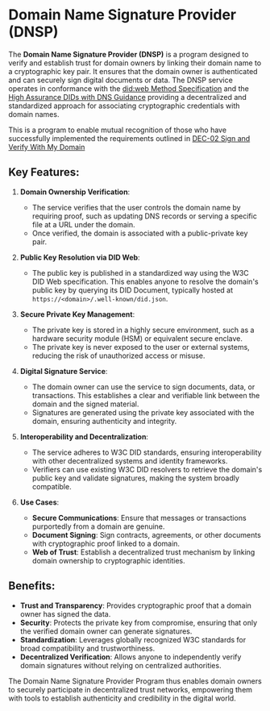 # Domain Name Signature Provider (DNSP)

The **Domain Name Signature Provider (DNSP)** is a program designed to verify and establish trust for domain owners by linking their domain name to a cryptographic key pair. It ensures that the domain owner is authenticated and can securely sign digital documents or data. The DNSP service operates in conformance with the [did:web Method Specification](https://w3c-ccg.github.io/did-method-web/) and the [High Assurance DIDs with DNS Guidance](https://www.ietf.org/archive/id/draft-carter-high-assurance-dids-with-dns-06.html) providing a decentralized and standardized approach for associating cryptographic credentials with domain names.

This is a program to enable mutual recognition of those who have successfully implemented the requirements outlined in [DEC-02 Sign and Verify With My Domain](dec-02.md)

## Key Features:

1. **Domain Ownership Verification**:
   - The service verifies that the user controls the domain name by requiring proof, such as updating DNS records or serving a specific file at a URL under the domain.
   - Once verified, the domain is associated with a public-private key pair.

2. **Public Key Resolution via DID Web**:
   - The public key is published in a standardized way using the W3C DID Web specification. This enables anyone to resolve the domain's public key by querying its DID Document, typically hosted at `https://<domain>/.well-known/did.json`.

3. **Secure Private Key Management**:
   - The private key is stored in a highly secure environment, such as a hardware security module (HSM) or equivalent secure enclave.
   - The private key is never exposed to the user or external systems, reducing the risk of unauthorized access or misuse.

4. **Digital Signature Service**:
   - The domain owner can use the service to sign documents, data, or transactions. This establishes a clear and verifiable link between the domain and the signed material.
   - Signatures are generated using the private key associated with the domain, ensuring authenticity and integrity.

5. **Interoperability and Decentralization**:
   - The service adheres to W3C DID standards, ensuring interoperability with other decentralized systems and identity frameworks.
   - Verifiers can use existing W3C DID resolvers to retrieve the domain's public key and validate signatures, making the system broadly compatible.

6. **Use Cases**:
   - **Secure Communications**: Ensure that messages or transactions purportedly from a domain are genuine.
   - **Document Signing**: Sign contracts, agreements, or other documents with cryptographic proof linked to a domain.
   - **Web of Trust**: Establish a decentralized trust mechanism by linking domain ownership to cryptographic identities.

## Benefits:

- **Trust and Transparency**: Provides cryptographic proof that a domain owner has signed the data.
- **Security**: Protects the private key from compromise, ensuring that only the verified domain owner can generate signatures.
- **Standardization**: Leverages globally recognized W3C standards for broad compatibility and trustworthiness.
- **Decentralized Verification**: Allows anyone to independently verify domain signatures without relying on centralized authorities.

The Domain Name Signature Provider Program thus enables domain owners to securely participate in decentralized trust networks, empowering them with tools to establish authenticity and credibility in the digital world.